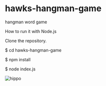 # hawks-hangman-game
hangman word game

How to run it with Node.js

Clone the repository.  

$ cd hawks-hangman-game

$ npm install

$ node index.js


![hippo](https://media.giphy.com/media/APMkhKPy29OXVG9wXr/giphy.gif)


